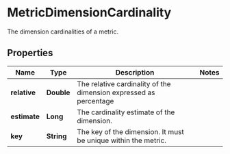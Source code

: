 

# MetricDimensionCardinality

The dimension cardinalities of a metric.

## Properties

| Name | Type | Description | Notes |
|------------ | ------------- | ------------- | -------------|
|**relative** | **Double** | The relative cardinality of the dimension expressed as percentage |  |
|**estimate** | **Long** | The cardinality estimate of the dimension. |  |
|**key** | **String** | The key of the dimension.    It must be unique within the metric. |  |



